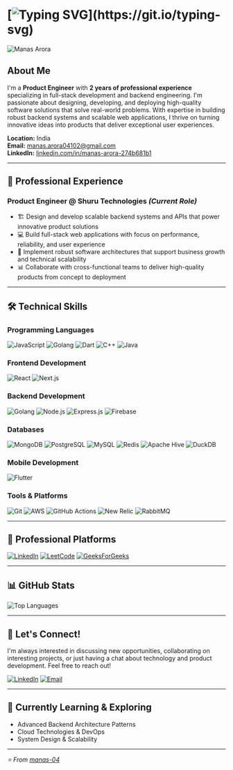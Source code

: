 # [![Typing SVG](https://readme-typing-svg.demolab.com?font=Fira+Code&pause=1000&width=650&lines=Hi+there%2C+my+name+is+Manas+Arora+%F0%9F%91%8B.;Welcome+to+my+github+profile!)](https://git.io/typing-svg)

<p align="left">
  <img src="https://komarev.com/ghpvc/?username=manas-04&style=flat" alt="Manas Arora" />
</p>

## About Me

I'm a **Product Engineer** with **2 years of professional experience** specializing in full-stack development and backend engineering. I'm passionate about designing, developing, and deploying high-quality software solutions that solve real-world problems. With expertise in building robust backend systems and scalable web applications, I thrive on turning innovative ideas into products that deliver exceptional user experiences.

**Location:** India  
**Email:** manas.arora04102@gmail.com  
**LinkedIn:** [linkedin.com/in/manas-arora-274b681b1](https://www.linkedin.com/in/manas-arora-274b681b1/)

---

## 🚀 Professional Experience

### **Product Engineer** @ Shuru Technologies *(Current Role)*
- 🏗️ Design and develop scalable backend systems and APIs that power innovative product solutions
- 💻 Build full-stack web applications with focus on performance, reliability, and user experience
- 🔧 Implement robust software architectures that support business growth and technical scalability
- 📊 Collaborate with cross-functional teams to deliver high-quality products from concept to deployment

---

## 🛠️ Technical Skills

### **Programming Languages**
![JavaScript](https://img.shields.io/badge/-JavaScript-F7DF1E?style=flat-square&logo=javascript&logoColor=black)
![Golang](https://img.shields.io/badge/-Go-00ADD8?style=flat-square&logo=go&logoColor=white)
![Dart](https://img.shields.io/badge/-Dart-0175C2?style=flat-square&logo=dart&logoColor=white)
![C++](https://img.shields.io/badge/-C++-00599C?style=flat-square&logo=c%2B%2B&logoColor=white)
![Java](https://img.shields.io/badge/-Java-ED8B00?style=flat-square&logo=openjdk&logoColor=white)

### **Frontend Development**
![React](https://img.shields.io/badge/-React-61DAFB?style=flat-square&logo=react&logoColor=black)
![Next.js](https://img.shields.io/badge/-Next.js-000000?style=flat-square&logo=next.js&logoColor=white)

### **Backend Development**
![Golang](https://img.shields.io/badge/-Go-00ADD8?style=flat-square&logo=go&logoColor=white)
![Node.js](https://img.shields.io/badge/-Node.js-339933?style=flat-square&logo=node.js&logoColor=white)
![Express.js](https://img.shields.io/badge/-Express.js-000000?style=flat-square&logo=express&logoColor=white)
![Firebase](https://img.shields.io/badge/-Firebase-FFCA28?style=flat-square&logo=firebase&logoColor=black)

### **Databases**
![MongoDB](https://img.shields.io/badge/-MongoDB-47A248?style=flat-square&logo=mongodb&logoColor=white)
![PostgreSQL](https://img.shields.io/badge/-PostgreSQL-336791?style=flat-square&logo=postgresql&logoColor=white)
![MySQL](https://img.shields.io/badge/-MySQL-4479A1?style=flat-square&logo=mysql&logoColor=white)
![Redis](https://img.shields.io/badge/-Redis-DC382D?style=flat-square&logo=redis&logoColor=white)
![Apache Hive](https://img.shields.io/badge/-Apache_Hive-FDEE21?style=flat-square&logo=apache-hive&logoColor=black)
![DuckDB](https://img.shields.io/badge/-DuckDB-FFF000?style=flat-square&logo=duckdb&logoColor=black)

### **Mobile Development**
![Flutter](https://img.shields.io/badge/-Flutter-02569B?style=flat-square&logo=flutter&logoColor=white)

### **Tools & Platforms**
![Git](https://img.shields.io/badge/-Git-F05032?style=flat-square&logo=git&logoColor=white)
![AWS](https://img.shields.io/badge/-AWS-232F3E?style=flat-square&logo=amazon-aws&logoColor=white)
![GitHub Actions](https://img.shields.io/badge/-GitHub_Actions-2088FF?style=flat-square&logo=github-actions&logoColor=white)
![New Relic](https://img.shields.io/badge/-New_Relic-008C99?style=flat-square&logo=new-relic&logoColor=white)
![RabbitMQ](https://img.shields.io/badge/-RabbitMQ-FF6600?style=flat-square&logo=rabbitmq&logoColor=white)

---

## 💼 Professional Platforms

[![LinkedIn](https://img.shields.io/badge/LinkedIn-0077B5?style=for-the-badge&logo=linkedin&logoColor=white)](https://www.linkedin.com/in/manas-arora-274b681b1/)
[![LeetCode](https://img.shields.io/badge/LeetCode-FFA116?style=for-the-badge&logo=leetcode&logoColor=black)](https://leetcode.com/manas_04/)
[![GeeksForGeeks](https://img.shields.io/badge/GeeksforGeeks-0F9D58?style=for-the-badge&logo=geeksforgeeks&logoColor=white)](https://auth.geeksforgeeks.org/user/manasarora038)

---

## 📊 GitHub Stats

![Top Languages](https://github-readme-stats.vercel.app/api/top-langs/?username=manas-04&layout=compact&theme=radical)

---

## 🤝 Let's Connect!

I'm always interested in discussing new opportunities, collaborating on interesting projects, or just having a chat about technology and product development. Feel free to reach out!

[![LinkedIn](https://img.shields.io/badge/-LinkedIn-0077B5?style=flat-square&logo=linkedin&logoColor=white)](https://www.linkedin.com/in/manas-arora-274b681b1/)
[![Email](https://img.shields.io/badge/-Email-D14836?style=flat-square&logo=gmail&logoColor=white)](mailto:manas.arora04102@gmail.com)

---

## 🌱 Currently Learning & Exploring
- Advanced Backend Architecture Patterns
- Cloud Technologies & DevOps
- System Design & Scalability

---

*⭐ From [manas-04](https://github.com/manas-04)*
